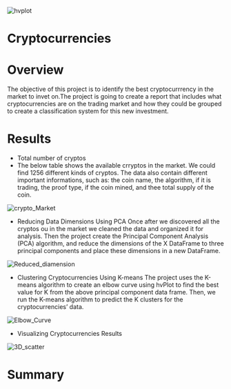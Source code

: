![hvplot](https://user-images.githubusercontent.com/78656720/123484707-cf25a300-d5d6-11eb-8f80-2ad3002bad75.png)
# Cryptocurrencies
# Overview
The objective of this project is to identify the best cryptocurrrency in the market to invet on.The project is going to create a report that includes what cryptocurrencies are on the trading market and how they could be grouped to create a classification system for this new investment.

# Results
 - Total number of cryptos
 - The below table shows the available crryptos in the market.  We could find 1256 different kinds of cryptos. The data also contain different important informations, such as: 
 the coin name, the algorithm, if it is trading, the proof type, if the coin mined, and thee total supply of the coin.

![crypto_Market](https://user-images.githubusercontent.com/78656720/123482234-eb274580-d5d2-11eb-8870-5c0853b43443.png)


- Reducing Data Dimensions Using PCA
Once after we discovered all the cryptos ou in the market we cleaned the data and organized it for analysis.
Then the project create the Principal Component Analysis (PCA) algorithm, and reduce the dimensions of the X DataFrame to three principal components and place these dimensions in a new DataFrame.

![Reduced_diamension](https://user-images.githubusercontent.com/78656720/123482953-05adee80-d5d4-11eb-8317-fc959e7d7ed0.png)

- Clustering Cryptocurrencies Using K-means
 The project uses the K-means algorithm to create an elbow curve using hvPlot to find the best value for K from the above principal component data frame. Then, we run the K-means algorithm to predict the K clusters for the cryptocurrencies’ data.
 
![Elbow_Curve](https://user-images.githubusercontent.com/78656720/123479981-af3eb100-d5cf-11eb-8071-a15a5316e94b.png)

- Visualizing Cryptocurrencies Results

![3D_scatter](https://user-images.githubusercontent.com/78656720/123484581-97b6f680-d5d6-11eb-92f6-98f9c41224f6.png)


# Summary
